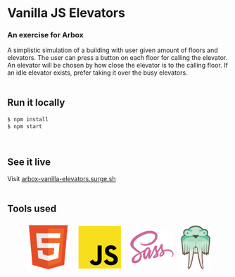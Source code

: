 # Vanilla JS Elevators

### An exercise for Arbox

A simplistic simulation of a building with user given amount of floors and elevators.
The user can press a button on each floor for calling the elevator. An elevator will be chosen by how close the elevator is to the calling floor. If an idle elevator exists, prefer taking it over the busy elevators.
<br />
<br />

## Run it locally

```
$ npm install
$ npm start
```

<br />

## See it live

Visit [arbox-vanilla-elevators.surge.sh](http://arbox-vanilla-elevators.surge.sh)
<br />
<br />

## Tools used

<div style="margin: 5%; display: flex; justify-content: space-evenly; align-items: center">
    <a href="https://developer.mozilla.org/en-US/docs/Web/Guide/HTML/HTML5" target="_blank">
        <img src="src/media/images/html.png" width="100px" />
    </a>
    <a href="http://vanilla-js.com/" target="_blank">
        <img src="src/media/images/javascript.png" width="100px"  />
    </a>
    <a href="https://sass-lang.com/" target="_blank">
        <img src="src/media/images/sass.png" width="100px" />
    </a>
    <a href="https://surge.sh/" target="_blank">
        <img src="src/media/images/surge.png" width="66px" />
    </a>
</div>

